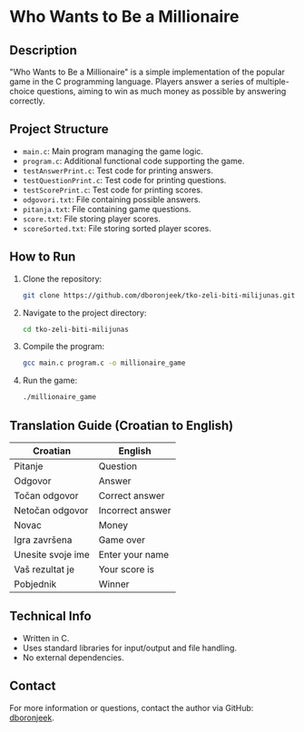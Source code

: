 # Who Wants to Be a Millionaire

## Description

"Who Wants to Be a Millionaire" is a simple implementation of the popular game in the C programming language. Players answer a series of multiple-choice questions, aiming to win as much money as possible by answering correctly.

## Project Structure

* `main.c`: Main program managing the game logic.
* `program.c`: Additional functional code supporting the game.
* `testAnswerPrint.c`: Test code for printing answers.
* `testQuestionPrint.c`: Test code for printing questions.
* `testScorePrint.c`: Test code for printing scores.
* `odgovori.txt`: File containing possible answers.
* `pitanja.txt`: File containing game questions.
* `score.txt`: File storing player scores.
* `scoreSorted.txt`: File storing sorted player scores.

## How to Run

1. Clone the repository:

   ```bash
   git clone https://github.com/dboronjeek/tko-zeli-biti-milijunas.git
   ```

2. Navigate to the project directory:

   ```bash
   cd tko-zeli-biti-milijunas
   ```

3. Compile the program:

   ```bash
   gcc main.c program.c -o millionaire_game
   ```

4. Run the game:

   ```bash
   ./millionaire_game
   ```

## Translation Guide (Croatian to English)

| Croatian          | English          |
| ----------------- | ---------------- |
| Pitanje           | Question         |
| Odgovor           | Answer           |
| Točan odgovor     | Correct answer   |
| Netočan odgovor   | Incorrect answer |
| Novac             | Money            |
| Igra završena     | Game over        |
| Unesite svoje ime | Enter your name  |
| Vaš rezultat je   | Your score is    |
| Pobjednik         | Winner           |

## Technical Info

* Written in C.
* Uses standard libraries for input/output and file handling.
* No external dependencies.

## Contact

For more information or questions, contact the author via GitHub: [dboronjeek](https://github.com/dboronjeek).

